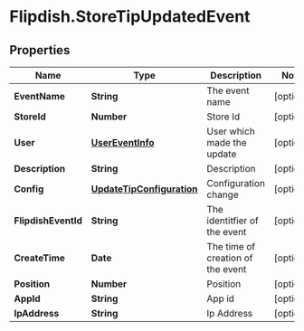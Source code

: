 # Flipdish.StoreTipUpdatedEvent

## Properties
Name | Type | Description | Notes
------------ | ------------- | ------------- | -------------
**EventName** | **String** | The event name | [optional] 
**StoreId** | **Number** | Store Id | [optional] 
**User** | [**UserEventInfo**](UserEventInfo.md) | User which made the update | [optional] 
**Description** | **String** | Description | [optional] 
**Config** | [**UpdateTipConfiguration**](UpdateTipConfiguration.md) | Configuration change | [optional] 
**FlipdishEventId** | **String** | The identitfier of the event | [optional] 
**CreateTime** | **Date** | The time of creation of the event | [optional] 
**Position** | **Number** | Position | [optional] 
**AppId** | **String** | App id | [optional] 
**IpAddress** | **String** | Ip Address | [optional] 


